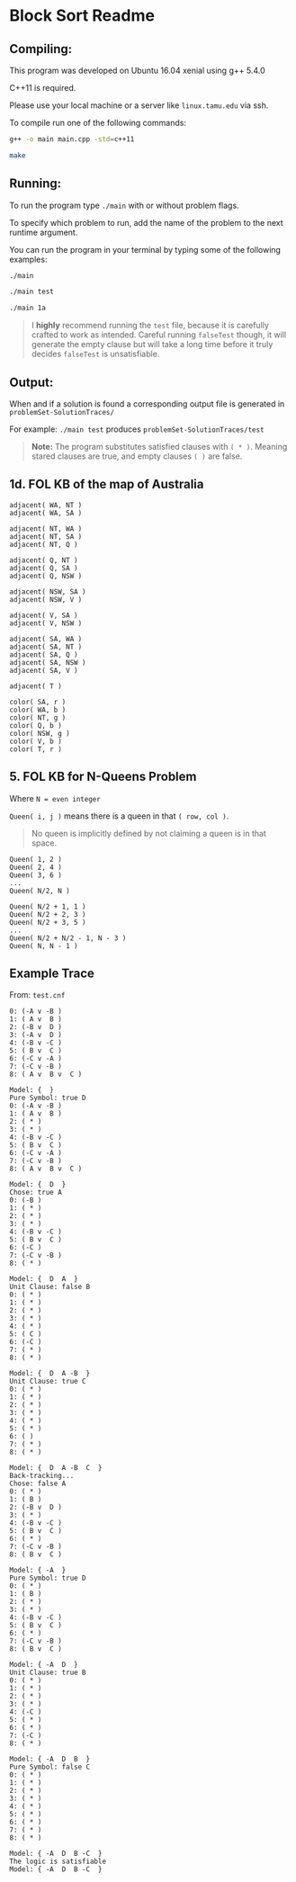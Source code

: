 # Block Sort Readme

## Compiling:

This program was developed on Ubuntu 16.04 xenial using g++ 5.4.0

C++11 is required. 

Please use your local machine or a server like `linux.tamu.edu` via ssh.

To compile run one of the following commands:

``` sh
g++ -o main main.cpp -std=c++11
```

``` sh
make
```

## Running:

To run the program type `./main` with or without problem flags. 

To specify which problem to run, add the name of the problem to the next runtime argument. 

You can run the program in your terminal by typing some of the following examples:

``` sh
./main

./main test

./main 1a
```

> I **highly** recommend running the `test` file, because it is carefully crafted to 
> work as intended. Careful running `falseTest` though, it will generate the empty 
> clause but will take a long time before it truly decides `falseTest` is unsatisfiable. 

## Output:

When and if a solution is found a corresponding output file is generated in 
`problemSet-SolutionTraces/`

For example: `./main test` produces `problemSet-SolutionTraces/test`

> **Note:** The program substitutes satisfied clauses with `( * )`. 
> Meaning stared clauses are true, and empty clauses `( )` are false. 

## 1d. FOL KB of the map of Australia

```
adjacent( WA, NT )
adjacent( WA, SA )

adjacent( NT, WA )
adjacent( NT, SA )
adjacent( NT, Q )

adjacent( Q, NT )
adjacent( Q, SA )
adjacent( Q, NSW )

adjacent( NSW, SA )
adjacent( NSW, V )

adjacent( V, SA )
adjacent( V, NSW )

adjacent( SA, WA )
adjacent( SA, NT )
adjacent( SA, Q )
adjacent( SA, NSW )
adjacent( SA, V )

adjacent( T )

color( SA, r )
color( WA, b )
color( NT, g )
color( Q, b )
color( NSW, g )
color( V, b )
color( T, r )
```

## 5. FOL KB for N-Queens Problem

Where `N = even integer`

`Queen( i, j )` means there is a queen in that `( row, col )`. 
> No queen is implicitly defined by not claiming a queen is in that space. 

```
Queen( 1, 2 )
Queen( 2, 4 )
Queen( 3, 6 )
...
Queen( N/2, N )

Queen( N/2 + 1, 1 )
Queen( N/2 + 2, 3 )
Queen( N/2 + 3, 5 )
...
Queen( N/2 + N/2 - 1, N - 3 )
Queen( N, N - 1 )

```

## Example Trace

From: `test.cnf`

```
0: (-A v -B )
1: ( A v  B )
2: (-B v  D )
3: (-A v  D )
4: (-B v -C )
5: ( B v  C )
6: (-C v -A )
7: (-C v -B )
8: ( A v  B v  C )

Model: {  }
Pure Symbol: true D
0: (-A v -B )
1: ( A v  B )
2: ( * )
3: ( * )
4: (-B v -C )
5: ( B v  C )
6: (-C v -A )
7: (-C v -B )
8: ( A v  B v  C )

Model: {  D  }
Chose: true A
0: (-B )
1: ( * )
2: ( * )
3: ( * )
4: (-B v -C )
5: ( B v  C )
6: (-C )
7: (-C v -B )
8: ( * )

Model: {  D  A  }
Unit Clause: false B
0: ( * )
1: ( * )
2: ( * )
3: ( * )
4: ( * )
5: ( C )
6: (-C )
7: ( * )
8: ( * )

Model: {  D  A -B  }
Unit Clause: true C
0: ( * )
1: ( * )
2: ( * )
3: ( * )
4: ( * )
5: ( * )
6: ( )
7: ( * )
8: ( * )

Model: {  D  A -B  C  }
Back-tracking...
Chose: false A
0: ( * )
1: ( B )
2: (-B v  D )
3: ( * )
4: (-B v -C )
5: ( B v  C )
6: ( * )
7: (-C v -B )
8: ( B v  C )

Model: { -A  }
Pure Symbol: true D
0: ( * )
1: ( B )
2: ( * )
3: ( * )
4: (-B v -C )
5: ( B v  C )
6: ( * )
7: (-C v -B )
8: ( B v  C )

Model: { -A  D  }
Unit Clause: true B
0: ( * )
1: ( * )
2: ( * )
3: ( * )
4: (-C )
5: ( * )
6: ( * )
7: (-C )
8: ( * )

Model: { -A  D  B  }
Pure Symbol: false C
0: ( * )
1: ( * )
2: ( * )
3: ( * )
4: ( * )
5: ( * )
6: ( * )
7: ( * )
8: ( * )

Model: { -A  D  B -C  }
The logic is satisfiable
Model: { -A  D  B -C  }

```
